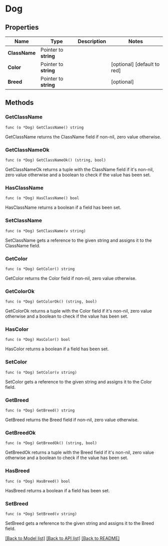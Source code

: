 # Dog

## Properties

Name | Type | Description | Notes
------------ | ------------- | ------------- | -------------
**ClassName** | Pointer to **string** |  | 
**Color** | Pointer to **string** |  | [optional] [default to red]
**Breed** | Pointer to **string** |  | [optional]

## Methods

### GetClassName

`func (o *Dog) GetClassName() string`

GetClassName returns the ClassName field if non-nil, zero value otherwise.

### GetClassNameOk

`func (o *Dog) GetClassNameOk() (string, bool)`

GetClassNameOk returns a tuple with the ClassName field if it's non-nil, zero value otherwise
and a boolean to check if the value has been set.

### HasClassName

`func (o *Dog) HasClassName() bool`

HasClassName returns a boolean if a field has been set.

### SetClassName

`func (o *Dog) SetClassName(v string)`

SetClassName gets a reference to the given string and assigns it to the ClassName field.

### GetColor

`func (o *Dog) GetColor() string`

GetColor returns the Color field if non-nil, zero value otherwise.

### GetColorOk

`func (o *Dog) GetColorOk() (string, bool)`

GetColorOk returns a tuple with the Color field if it's non-nil, zero value otherwise
and a boolean to check if the value has been set.

### HasColor

`func (o *Dog) HasColor() bool`

HasColor returns a boolean if a field has been set.

### SetColor

`func (o *Dog) SetColor(v string)`

SetColor gets a reference to the given string and assigns it to the Color field.

### GetBreed

`func (o *Dog) GetBreed() string`

GetBreed returns the Breed field if non-nil, zero value otherwise.

### GetBreedOk

`func (o *Dog) GetBreedOk() (string, bool)`

GetBreedOk returns a tuple with the Breed field if it's non-nil, zero value otherwise
and a boolean to check if the value has been set.

### HasBreed

`func (o *Dog) HasBreed() bool`

HasBreed returns a boolean if a field has been set.

### SetBreed

`func (o *Dog) SetBreed(v string)`

SetBreed gets a reference to the given string and assigns it to the Breed field.


[[Back to Model list]](../README.md#documentation-for-models) [[Back to API list]](../README.md#documentation-for-api-endpoints) [[Back to README]](../README.md)


